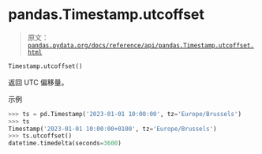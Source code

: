 # pandas.Timestamp.utcoffset

> 原文：[`pandas.pydata.org/docs/reference/api/pandas.Timestamp.utcoffset.html`](https://pandas.pydata.org/docs/reference/api/pandas.Timestamp.utcoffset.html)

```py
Timestamp.utcoffset()
```

返回 UTC 偏移量。

示例

```py
>>> ts = pd.Timestamp('2023-01-01 10:00:00', tz='Europe/Brussels')
>>> ts
Timestamp('2023-01-01 10:00:00+0100', tz='Europe/Brussels')
>>> ts.utcoffset()
datetime.timedelta(seconds=3600) 
```
